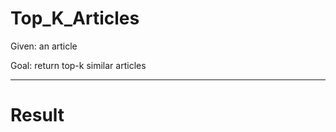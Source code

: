 # Top_K_Articles

Given: an article

Goal: return top-k similar articles


------------------------------

# Result

